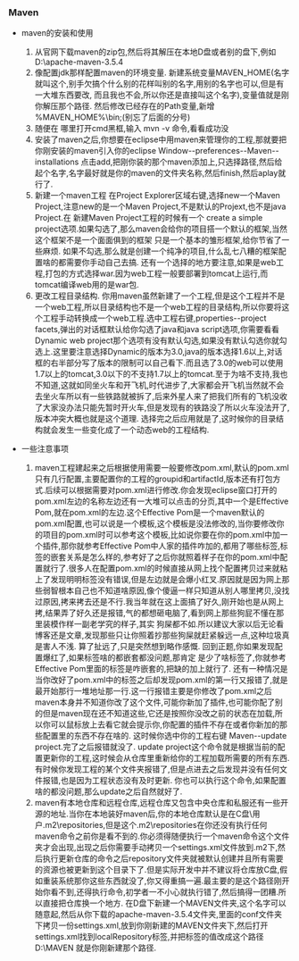 ### Maven
* maven的安装和使用
  1. 从官网下载maven的zip包,然后将其解压在本地D盘或者别的盘下,例如  D:\apache-maven-3.5.4 
  2. 像配置jdk那样配置maven的环境变量. 新建系统变量MAVEN_HOME(名字就叫这个,别手欠搞个什么别的花样叫别的名字,用别的名字也可以,但是有一大堆东西要改,
而且我也不会,所以你还是直接叫这个名字),变量值就是刚你解压那个路径. 然后修改已经存在的Path变量,新增 %MAVEN_HOME%\bin;(别忘了后面的分号)
  3. 随便在 哪里打开cmd黑框,输入  mvn -v  命令,看看成功没
  4. 安装了maven之后,你想要在eclipse中用maven来管理你的工程,那就要把你刚安装的maven引入你的eclipse  Window--preferences--Maven--installations
点击add,把刚你装的那个maven添加上,只选择路径,然后给起个名字,名字最好就是你的maven的文件夹名称,然后finish,然后aplay就行了.
  5. 新建一个maven工程  在Project Explorer区域右键,选择new一个Maven Project,注意new的是一个Maven Project,不是默认的Projext,也不是java Project.在
新建Maven Project工程的时候有一个 create a simple project选项.如果勾选了,那么maven会给你的项目搭一个默认的框架,当然这个框架不是一个面面俱到的框架
只是一个基本的雏形框架,给你节省了一些麻烦. 如果不勾选,那么就是创建一个纯净的项目,什么乱七八糟的框架配置啥的都需要你手动自己去搞. 还有一个选择的地方要注意,如果是web工程,打包的方式选择war.因为web工程一般要部署到tomcat上运行,而tomcat编译web用的是war包.
  6. 更改工程目录结构. 你用maven虽然新建了一个工程,但是这个工程并不是一个web工程,所以目录结构也不是一个web工程的目录结构,所以你要将这个工程手动转换成一个web工程.选中工程右键,properties--project facets,弹出的对话框默认给你勾选了java和java script选项,你需要看看Dynamic web project那个选项有没有默认勾选,如果没有默认勾选你就勾选上.这里要注意选择Dynamic的版本为3.0,java的版本选择1.6以上,对话框的右半部分写了版本的限制可以自己看下.而且选了3.0的web可以使用1.7以上的tomcat,3.0以下的不支持1.7以上的tomcat.至于为啥不支持,我也不知道,这就如同坐火车和开飞机,时代进步了,大家都会开飞机当然就不会去坐火车所以有一些铁路就被拆了,后来外星人来了把我们所有的飞机没收了大家没办法只能先暂时开火车,但是发现有的铁路没了所以火车没法开了,版本冲突大概也就是这个道理. 选择完之后应用就是了,这时候你的目录结构就会发生一些变化成了一个动态web的工程结构.

* 一些注意事项
  1. maven工程建起来之后根据使用需要一般要修改pom.xml,默认的pom.xml只有几行配置,主要配置你的工程的groupid和artifactId,版本还有打包方式.后续可以根据需要对pom.xml进行修改.你会发现eclipse窗口打开的pom.xml左边的名称左边还有一大堆可以点击的分页,其中一个是Effective Pom,就在pom.xml的左边.这个Effective Pom是一个maven默认的pom.xml配置,也可以说是一个模板,这个模板是没法修改的,当你要修改你的项目的pom.xml时可以参考这个模板,比如说你要在你的pom.xml中加一个插件,那你就参考Effective Pom中人家的插件咋加的,都用了哪些标签,标签的嵌套关系是怎么样的,参考好了之后你就照着样子在你的pom.xml中配置就行了.很多人在配置pom.xml的时候直接从网上找个配置拷贝过来就粘上了发现明明标签没有错误,但是左边就是会爆小红叉.原因就是因为网上那些弱智根本自己也不知道啥原因,像个傻逼一样只知道从别人哪里拷贝,没找过原因,拷来拷去还是不行.我当年就在这上面搞了好久,刚开始也是从网上拷,结果弄了好久还是报错,气的都想砸电脑了,看到网上那些狗屁不懂在那里装模作样一副老学究的样子,其实 狗屎都不如.所以建议大家以后无论看博客还是文章,发现那些只让你照着抄那些狗屎就赶紧躲远一点,这种垃圾真是害人不浅. 算了扯远了,只是突然想到略作感慨. 回到正题,你如果发现配置爆红了,如果标签啥的都嵌套都没问题,那肯定 是少了啥标签了,你就参考Effective Pom里面的标签是咋嵌套的,把缺的加上就行了.  还有一种情况是当你改好了pom.xml中的标签之后却发现pom.xml的第一行又报错了,就是最开始那行一堆地址那一行.这一行报错主要是你修改了pom.xml之后maven本身并不知道你改了这个文件,可能你新加了插件,也可能你配了别的但是maven现在还不知道这些,它还是按照你没改之前的状态在加载,所以你可以鼠标放上去看它就会提示你,你配置的插件不存在或者你新加的那些配置里的东西不存在啥的. 这时候你选中你的工程右键 Maven--update project.完了之后报错就没了. update project这个命令就是根据当前的配置更新你的工程,这时候会从仓库里重新给你的工程加载所需要的所有东西.有时候你发现工程的某个文件夹报错了,但是点进去之后发现并没有任何文件报错,也是因为工程状态没有及时更新. 你也可以执行这个命令,如果配置啥的都没问题,那么update之后自然就好了.
  2. maven有本地仓库和远程仓库,远程仓库又包含中央仓库和私服还有一些开源的地址.当你在本地装好maven后,你的本地仓库默认是在C盘\用户\.m2\repositories,但是这个.m2\repositories在你还没有执行任何maven命令之前你是看不到的.你必须得随便执行一个maven命令这个文件夹才会出现,出现之后你需要手动拷贝一个settings.xml文件放到.m2下,然后执行更新仓库的命令之后repository文件夹就被默认创建并且所有需要的资源也被更新到这个目录下了.但是实际开发中并不建议将仓库放C盘,假如重装系统那你这些东西就没了,你又得重搞一遍.最主要的是这个路径刚开始你看不到,还得执行命令,初学者一不小心就执行错了,然后搞得一团糟.所以直接把仓库换一个地方. 在D盘下新建一个MAVEN文件夹,这个名字可以随意起,然后从你下载的apache-maven-3.5.4文件夹,里面的conf文件夹下拷贝一份settings.xml,放到你刚新建的MAVEN文件夹下,然后打开settings.xml找到localRepository标签,并把标签的值改成这个路径 D:\MAVEN  就是你刚新建那个路径.


